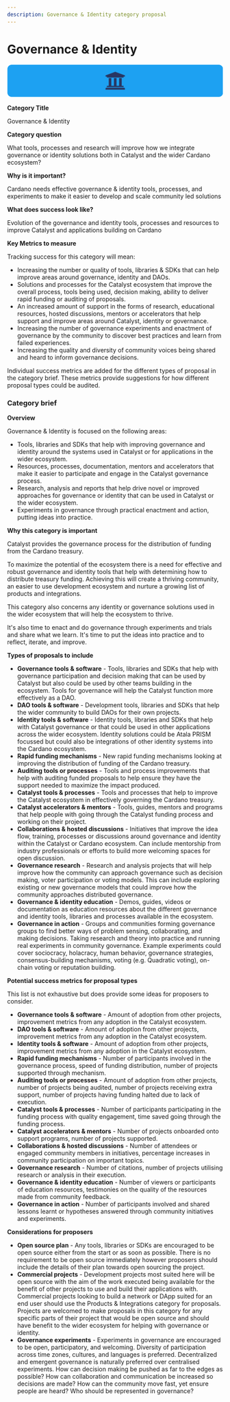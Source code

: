 ```yaml
---
description: Governance & Identity category proposal
---
```


# Governance & Identity

![](../.gitbook/assets/governance-identity-banner.png)

**Category Title**

Governance & Identity

**Category question**

What tools, processes and research will improve how we integrate governance or identity solutions both in Catalyst and the wider Cardano ecosystem?

**Why is it important?**

Cardano needs effective governance & identity tools, processes, and experiments to make it easier to develop and scale community led solutions

**What does success look like?**

Evolution of the governance and identity tools, processes and resources to improve Catalyst and applications building on Cardano

**Key Metrics to measure**

Tracking success for this category will mean:&#x20;

* Increasing the number or quality of tools, libraries & SDKs that can help improve areas around governance, identity and DAOs.&#x20;
* Solutions and processes for the Catalyst ecosystem that improve the overall process, tools being used, decision making, ability to deliver rapid funding or auditing of proposals.&#x20;
* An increased amount of support in the forms of research, educational resources, hosted discussions, mentors or accelerators that help support and improve areas around Catalyst, identity or governance.&#x20;
* Increasing the number of governance experiments and enactment of governance by the community to discover best practices and learn from failed experiences.&#x20;
* Increasing the quality and diversity of community voices being shared and heard to inform governance decisions.

Individual success metrics are added for the different types of proposal in the category brief. These metrics provide suggestions for how different proposal types could be audited.



### Category brief

**Overview**

Governance & Identity is focused on the following areas:

* Tools, libraries and SDKs that help with improving governance and identity around the systems used in Catalyst or for applications in the wider ecosystem.&#x20;
* Resources, processes, documentation, mentors and accelerators that make it easier to participate and engage in the Catalyst governance process.&#x20;
* Research, analysis and reports that help drive novel or improved approaches for governance or identity that can be used in Catalyst or the wider ecosystem.&#x20;
* Experiments in governance through practical enactment and action, putting ideas into practice.&#x20;



**Why this category is important**

Catalyst provides the governance process for the distribution of funding from the Cardano treasury.

To maximize the potential of the ecosystem there is a need for effective and robust governance and identity tools that help with determining how to distribute treasury funding. Achieving this will create a thriving community, an easier to use development ecosystem and nurture a growing list of products and integrations.

This category also concerns any identity or governance solutions used in the wider ecosystem that will help the ecosystem to thrive.

It's also time to enact and do governance through experiments and trials and share what we learn. It's time to put the ideas into practice and to reflect, iterate, and improve.



**Types of proposals to include**

* **Governance tools & software** - Tools, libraries and SDKs that help with governance participation and decision making that can be used by Catalyst but also could be used by other teams building in the ecosystem. Tools for governance will help the Catalyst function more effectively as a DAO.&#x20;
* **DAO tools & software** - Development tools, libraries and SDKs that help the wider community to build DAOs for their own projects.&#x20;
* **Identity tools & software** - Identity tools, libraries and SDKs that help with Catalyst governance or that could be used in other applications across the wider ecosystem. Identity solutions could be Atala PRISM focussed but could also be integrations of other identity systems into the Cardano ecosystem.&#x20;
* **Rapid funding mechanisms** - New rapid funding mechanisms looking at improving the distribution of funding of the Cardano treasury.&#x20;
* **Auditing tools or processes** - Tools and process improvements that help with auditing funded proposals to help ensure they have the support needed to maximize the impact produced.&#x20;
* **Catalyst tools & processes** - Tools and processes that help to improve the Catalyst ecosystem in effectively governing the Cardano treasury.&#x20;
* **Catalyst accelerators & mentors** - Tools, guides, mentors and programs that help people with going through the Catalyst funding process and working on their project.&#x20;
* **Collaborations & hosted discussions** - Initiatives that improve the idea flow, training, processes or discussions around governance and identity within the Catalyst or Cardano ecosystem. Can include mentorship from industry professionals or efforts to build more welcoming spaces for open discussion.&#x20;
* **Governance research** - Research and analysis projects that will help improve how the community can approach governance such as decision making, voter participation or voting models. This can include exploring existing or new governance models that could improve how the community approaches distributed governance.&#x20;
* **Governance & identity education** - Demos, guides, videos or documentation as education resources about the different governance and identity tools, libraries and processes available in the ecosystem.&#x20;
* **Governance in action** - Groups and communities forming governance groups to find better ways of problem sensing, collaborating, and making decisions. Taking research and theory into practice and running real experiments in community governance. Example experiments could cover sociocracy, holacracy, human behavior, governance strategies, consensus-building mechanisms, voting (e.g. Quadratic voting), on-chain voting or reputation building.



**Potential success metrics for proposal types**

This list is not exhaustive but does provide some ideas for proposers to consider.&#x20;

* **Governance tools & software** - Amount of adoption from other projects, improvement metrics from any adoption in the Catalyst ecosystem.&#x20;
* **DAO tools & software** - Amount of adoption from other projects, improvement metrics from any adoption in the Catalyst ecosystem.&#x20;
* **Identity tools & software** - Amount of adoption from other projects, improvement metrics from any adoption in the Catalyst ecosystem.&#x20;
* **Rapid funding mechanisms** - Number of participants involved in the governance process, speed of funding distribution, number of projects supported through mechanism.&#x20;
* **Auditing tools or processes** - Amount of adoption from other projects, number of projects being audited, number of projects receiving extra support, number of projects having funding halted due to lack of execution.&#x20;
* **Catalyst tools & processes** - Number of participants participating in the funding process with quality engagement, time saved going through the funding process.
* **Catalyst accelerators & mentors** - Number of projects onboarded onto support programs, number of projects supported.&#x20;
* **Collaborations & hosted discussions** - Number of attendees or engaged community members in initiatives, percentage increases in community participation on important topics.&#x20;
* **Governance research** - Number of citations, number of projects utilising research or analysis in their execution.&#x20;
* **Governance & identity education** - Number of viewers or participants of education resources, testimonies on the quality of the resources made from community feedback.&#x20;
* **Governance in action** - Number of participants involved and shared lessons learnt or hypotheses answered through community initiatives and experiments.



**Considerations for proposers**

* **Open source plan** - Any tools, libraries or SDKs are encouraged to be open source either from the start or as soon as possible. There is no requirement to be open source immediately however proposers should include the details of their plan towards open sourcing the project.&#x20;
* **Commercial projects** - Development projects most suited here will be open source with the aim of the work executed being available for the benefit of other projects to use and build their applications with. Commercial projects looking to build a network or DApp suited for an end user should use the Products & Integrations category for proposals. Projects are welcomed to make proposals in this category for any specific parts of their project that would be open source and should have benefit to the wider ecosystem for helping with governance or identity.&#x20;
* **Governance experiments** - Experiments in governance are encouraged to be open, participatory, and welcoming. Diversity of participation across time zones, cultures, and languages is preferred. Decentralized and emergent governance is naturally preferred over centralised experiments. How can decision making be pushed as far to the edges as possible? How can collaboration and communication be increased so decisions are made? How can the community move fast, yet ensure people are heard? Who should be represented in governance?
